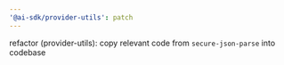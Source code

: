 ```yaml
---
'@ai-sdk/provider-utils': patch
---
```


refactor (provider-utils): copy relevant code from `secure-json-parse` into codebase
